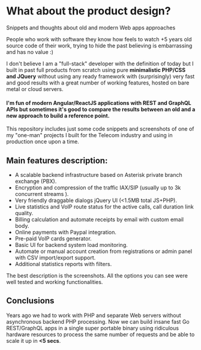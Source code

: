 # What about the product design?
Snippets and thoughts about old and modern Web apps approaches 

People who work with software they know how feels to watch +5 years old source code of their work, trying to hide the past believing is embarrassing and has no value :)

I don't believe I am a "full-stack" developer with the definition of today but I built in past full products from scratch using pure **minimalistic PHP/CSS and JQuery** without using any ready framework with (surprisingly) very fast and good results with a great number of working features, hosted on bare metal or cloud servers.  

#### I'm fun of modern **Angular/ReactJS** applications with **REST** and **GraphQL** APIs but sometimes it's good to compare the results between an old and a new approach to build a **reference point**. 

This repository includes just some code snippets and screenshots of one of my "one-man" projects I built for the Telecom industry and using in production once upon a time. 

## Main features description:
- A scalable backend infrastructure based on Asterisk private branch exchange (PBX).
- Encryption and compression of the traffic IAX/SIP (usually up to 3k concurrent streams ).
- Very friendly draggable dialogs jQuery UI (<1.5MB total JS+PHP).
- Live statistics and VoIP route status for the active calls, call duration link quality.
- Billing calculation and automate receipts by email with custom email body.
- Online payments with Paypal integration.
- Pre-paid VoIP cards generator.
- Basic UI for backend system load monitoring. 
- Automate or manual account creation from registrations or admin panel with CSV import/export support.
- Additional statistics reports with filters.

The best description is the screenshots. All the options you can see were well tested and working functionalities.

## Conclusions  
Years ago we had to work with PHP and separate Web servers without asynchronous backend PHP processing. Now we can build insane fast Go REST/GraphQL apps in a single super portable binary using ridiculous hardware resources to process the same number of requests and be able to scale it up in **<5 secs**. 
